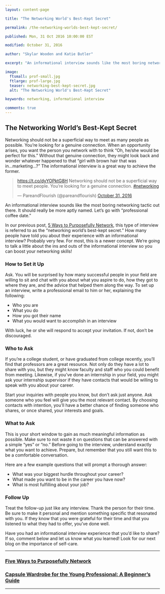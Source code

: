 ```yaml
---
layout: content-page

title: "The Networking World's Best-Kept Secret"

permalink: /the-networking-worlds-best-kept-secret/

published: Mon, 31 Oct 2016 10:00:00 EST

modified: October 31, 2016

author: "Skylar Wooden and Katie Butler"

excerpt: "An informational interview sounds like the most boring networking tactic out there. It should really be more aptly named. Let’s go with “professional coffee date.”"

image:
  ftsmall: prof-small.jpg
  ftlarge: prof-large.jpg
  teaser: networking-best-kept-secret.jpg
  alt: "The Networking World's Best-Kept Secret"

keywords: networking, informational interview

comments: true
---
```


## The Networking World’s Best-Kept Secret

Networking should not be a superficial way to meet as many people as possible. You’re looking for a genuine connection. When an opportunity arises, you want the person you network with to think “Oh, he/she would be perfect for this.” Without that genuine connection, they might look back and wonder whatever happened to that “girl with brown hair that was in...marketing…?” The informational interview is a great way to achieve the former. 

<blockquote class="twitter-tweet tw-align-center" data-lang="en"><p lang="en" dir="ltr"><a href="https://t.co/dyYOPktG8H">https://t.co/dyYOPktG8H</a> Networking should not be a superficial way to meet people. You’re looking for a genuine connection. <a href="https://twitter.com/hashtag/networking?src=hash">#networking</a></p>&mdash; PareandFlourish (@pareandflourish) <a href="https://twitter.com/pareandflourish/status/793112909979222017">October 31, 2016</a></blockquote>
<script async src="//platform.twitter.com/widgets.js" charset="utf-8"></script>

An informational interview sounds like the most boring networking tactic out there. It should really be more aptly named. Let’s go with “professional coffee date.”  

In our previous post, [5 Ways to Purposefully Network]({{site.url}}//five-ways-to-purposefully-network), this type of interview is referred to as the “networking world’s best-kept secret.” How many people have told you about their experience with an informational interview? Probably very few. For most, this is a newer concept. We’re going to talk a little about the ins and outs of the informational interview so you can boost your networking skills!

### How to Set it Up 

Ask. You will be surprised by how many successful people in your field are willing to sit and chat with you about what you aspire to do, how they got to where they are, and the advice that helped them along the way. To set up an interview, write a professional email to him or her, explaining the following: 

* Who you are
* What you do 
* How you got their name
* What you would want to accomplish in an interview

With luck, he or she will respond to accept your invitation. If not, don’t be discouraged. 

### Who to Ask

If you’re a college student, or have graduated from college recently, you’ll find that professors are a great resource. Not only do they have a lot to share with you, but they might know faculty and staff who you could benefit from meeting. Likewise, if you’ve done an internship in your field, you might ask your internship supervisor if they have contacts that would be willing to speak with you about your career. 

Start your inquiries with people you know, but don’t ask just anyone. Ask someone who you feel will give you the most relevant contact. By choosing contacts with intention, you’ll have a better chance of finding someone who shares, or once shared, your interests and goals.

### What to Ask

This is your short window to gain as much meaningful information as possible. Make sure to not waste it on questions that can be answered with a simple “yes” or “no.” Before going to the interview, understand exactly what you want to achieve. Prepare, but remember that you still want this to be a comfortable conversation.  

Here are a few example questions that will prompt a thorough answer: 

* What was your biggest hurdle throughout your career? 
* What made you want to be in the career you have now? 
* What is most fulfilling about your job?

### Follow Up

Treat the follow-up just like any interview. Thank the person for their time. Be sure to make it personal and mention something specific that resonated with you. If they know that you were grateful for their time and that you listened to what they had to offer, you’ve done well.

Have you had an informational interview experience that you’d like to share? If so, comment below and let us know what you learned! Look for our next blog on the importance of self-care.

<hr class="primary">

<div class="row"> <!-- "pagination" -->
	<div class="col-xs-6 paginate">
			<a href="{{site.url}}/five-ways-to-purposefully-network/">
				<div class="col-xs-12 arrow"><i class="fa fa-arrow-left" aria-hidden="true"></i></div>
				<div class="col-xs-12 text"><h3>Five Ways to Purposefully Network</h3></div>		
			</a>
	</div>
	<div class="col-xs-6 paginate">
			<a href="{{site.url}}/capsule-wardrobe/">
				<div class="col-xs-12 arrow"><i class="fa fa-arrow-right" aria-hidden="true"></i></div>
				<div class="col-xs-12 text"><h3>Capsule Wardrobe for the Young Professional: A Beginner’s Guide</h3></div>
			</a>
	</div>
</div> <!-- close "pagination" -->

<hr class="primary">